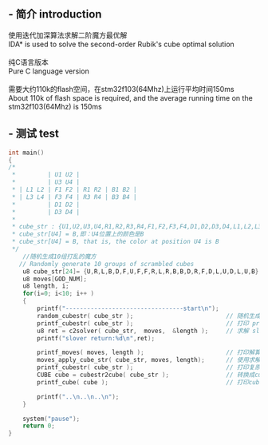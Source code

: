 ## - 简介 introduction
使用迭代加深算法求解二阶魔方最优解<br />
IDA* is used to solve the second-order Rubik's cube optimal solution<br /><br />
纯C语言版本<br />
Pure C language version<br /><br />
需要大约110k的flash空间，在stm32f103(64Mhz)上运行平均时间150ms<br />
About 110k of flash space is required, and the average running time on the stm32f103(64Mhz) is 150ms<br />

## - 测试 test
```C
int main()
{
/*
 *         | U1 U2 |
 *         | U3 U4 |
 * | L1 L2 | F1 F2 | R1 R2 | B1 B2 |
 * | L3 L4 | F3 F4 | R3 R4 | B3 B4 |
 *         | D1 D2 |
 *         | D3 D4 |
 * 
 * cube_str : {U1,U2,U3,U4,R1,R2,R3,R4,F1,F2,F3,F4,D1,D2,D3,D4,L1,L2,L3,L4,B1,B2,B3,B4}
 * cube_str[U4] = B,即：U4位置上的颜色是B
 * cube_str[U4] = B, that is, the color at position U4 is B
 */
    //随机生成10组打乱的魔方
   // Randomly generate 10 groups of scrambled cubes
    u8 cube_str[24]= {U,R,L,B,D,F,U,F,F,R,L,R,B,B,D,R,F,D,L,U,D,L,U,B};
    u8 moves[GOD_NUM];
    u8 length, i;
    for(i=0; i<10; i++ )
    {
        printf("---------------------------------start\n");
        random_cubestr( cube_str );                          // 随机生成一个打乱的魔方  Randomly generate a scrambled Rubik's cube
        printf_cubestr( cube_str );                          // 打印 printf
        u8 ret = c2solver( cube_str,  moves,  &length );     // 求解 slove
        printf("slover return:%d\n",ret);

        printf_moves( moves, length );                       // 打印解算结果   Print the result of the solution
        moves_apply_cube_str( cube_str, moves, length);      // 使用求解结果复原打乱的魔方 Use the solution results to restore the scrambled Rubik's cube
        printf_cubestr( cube_str );                          // 打印复原后的魔方  Print the restored Rubik's cube
        CUBE cube = cubestr2cube( cube_str );                // 转换成cube格式  Convert to cube format
        printf_cube( cube );                                 // 打印cube格式的魔方  Print the cube in cube format

        printf("..\n..\n..\n");
    }

    system("pause");
    return 0;
}
```
